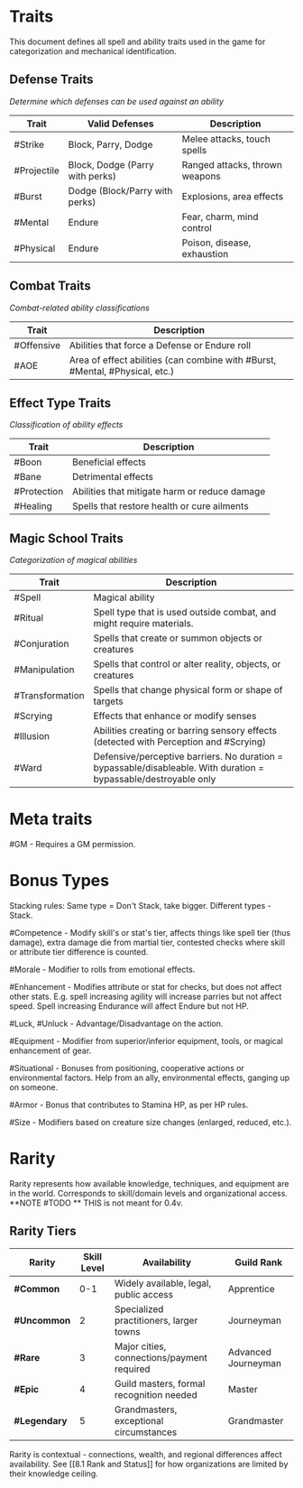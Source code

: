 # Traits

This document defines all spell and ability traits used in the game for categorization and mechanical identification.

## Defense Traits
*Determine which defenses can be used against an ability*

| Trait | Valid Defenses | Description |
|-------|----------------|-------------|
| #Strike | Block, Parry, Dodge | Melee attacks, touch spells |
| #Projectile | Block, Dodge (Parry with perks) | Ranged attacks, thrown weapons |
| #Burst | Dodge (Block/Parry with perks) | Explosions, area effects |
| #Mental | Endure | Fear, charm, mind control |
| #Physical | Endure | Poison, disease, exhaustion |

## Combat Traits
*Combat-related ability classifications*

| Trait | Description |
|-------|-------------|
| #Offensive | Abilities that force a Defense or Endure roll |
| #AOE | Area of effect abilities (can combine with #Burst, #Mental, #Physical, etc.) |

## Effect Type Traits
*Classification of ability effects*

| Trait | Description |
|-------|-------------|
| #Boon | Beneficial effects |
| #Bane | Detrimental effects |
| #Protection | Abilities that mitigate harm or reduce damage |
| #Healing | Spells that restore health or cure ailments |

## Magic School Traits
*Categorization of magical abilities*

| Trait | Description |
|-------|-------------|
| #Spell | Magical ability |
| #Ritual | Spell type that is used outside combat, and might require materials.  |
| #Conjuration | Spells that create or summon objects or creatures |
| #Manipulation | Spells that control or alter reality, objects, or creatures |
| #Transformation | Spells that change physical form or shape of targets |
| #Scrying | Effects that enhance or modify senses |
| #Illusion | Abilities creating or barring sensory effects (detected with Perception and #Scrying) |
| #Ward | Defensive/perceptive barriers. No duration = bypassable/disableable. With duration = bypassable/destroyable only |
# Meta traits
#GM - Requires a GM permission.


# Bonus Types
Stacking rules:
Same type = Don't Stack, take bigger.
Different types - Stack.

#Competence - Modify skill's or stat's tier, affects things like spell tier (thus damage), extra damage die from martial tier, contested checks where skill or attribute tier difference is counted.

#Morale - Modifier to rolls from emotional effects.

#Enhancement - Modifies attribute or stat for checks, but does not affect other stats. E.g. spell increasing agility will increase parries but not affect speed. Spell increasing Endurance will affect Endure but not HP.

#Luck, #Unluck - Advantage/Disadvantage on the action.

#Equipment - Modifier from superior/inferior equipment, tools, or magical enhancement of gear.

#Situational - Bonuses from positioning, cooperative actions or environmental factors. Help from an ally, environmental effects, ganging up on someone.

#Armor - Bonus that contributes to Stamina HP, as per HP rules.

#Size - Modifiers based on creature size changes (enlarged, reduced, etc.).

# Rarity

Rarity represents how available knowledge, techniques, and equipment are in the world. Corresponds to skill/domain levels and organizational access.
**NOTE #TODO ** THIS is not meant for 0.4v.
## Rarity Tiers

| Rarity | Skill Level | Availability | Guild Rank |
|--------|------------|--------------|------------|
| **#Common** | 0-1 | Widely available, legal, public access | Apprentice |
| **#Uncommon** | 2 | Specialized practitioners, larger towns | Journeyman |
| **#Rare** | 3 | Major cities, connections/payment required | Advanced Journeyman |
| **#Epic** | 4 | Guild masters, formal recognition needed | Master |
| **#Legendary** | 5 | Grandmasters, exceptional circumstances | Grandmaster |

Rarity is contextual - connections, wealth, and regional differences affect availability. See [[8.1 Rank and Status]] for how organizations are limited by their knowledge ceiling.

